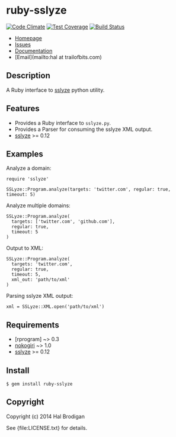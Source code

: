 # ruby-sslyze

[![Code Climate](https://codeclimate.com/github/trailofbits/ruby-sslyze/badges/gpa.svg)](https://codeclimate.com/github/trailofbits/ruby-sslyze)
[![Test Coverage](https://codeclimate.com/github/trailofbits/ruby-sslyze/badges/coverage.svg)](https://codeclimate.com/github/trailofbits/ruby-sslyze)
[![Build Status](https://travis-ci.org/trailofbits/ruby-sslyze.svg)](https://travis-ci.org/trailofbits/ruby-sslyze)

* [Homepage](https://github.com/trailofbits/ruby-sslyze#readme)
* [Issues](https://github.com/trailofbits/ruby-sslyze/issues)
* [Documentation](http://rubydoc.info/gems/ruby-sslyze/frames)
* [Email](mailto:hal at trailofbits.com)

## Description

A Ruby interface to [sslyze] python utility.

## Features

* Provides a Ruby interface to `sslyze.py`.
* Provides a Parser for consuming the sslyze XML output.
* [sslyze] >= 0.12

## Examples

Analyze a domain:

    require 'sslyze'

    SSLyze::Program.analyze(targets: 'twitter.com', regular: true, timeout: 5)

Analyze multiple domains:

    SSLyze::Program.analyze(
      targets: ['twitter.com', 'github.com'],
      regular: true,
      timeout: 5
    )

Output to XML:

    SSLyze::Program.analyze(
      targets: 'twitter.com',
      regular: true,
      timeout: 5,
      xml_out: 'path/to/xml'
    )

Parsing sslyze XML output:

    xml = SSLyze::XML.open('path/to/xml')

## Requirements

* [rprogram] ~> 0.3
* [nokogiri] ~> 1.0
* [sslyze] >= 0.12

## Install

    $ gem install ruby-sslyze

## Copyright

Copyright (c) 2014 Hal Brodigan

See {file:LICENSE.txt} for details.

[sslyze]: https://github.com/nabla-c0d3/sslyze#readme

[rpgoram]: https://github.com/postmodern/rprogram#readme
[nokogiri]: http://www.nokogiri.org/
